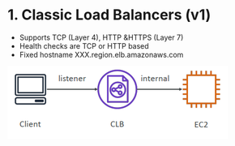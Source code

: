 # 1. Classic Load Balancers (v1)

- Supports TCP (Layer 4), HTTP &HTTPS (Layer 7)
- Health checks are TCP or HTTP based
- Fixed hostname XXX.region.elb.amazonaws.com

![1%20Classic%20Load%20Balancers%20v1/Untitled.png](1%20Classic%20Load%20Balancers%20v1/Untitled.png)